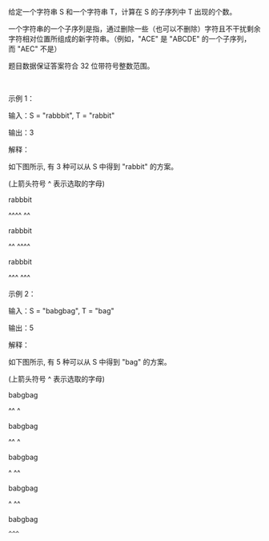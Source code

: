 给定一个字符串 S 和一个字符串 T，计算在 S 的子序列中 T 出现的个数。

一个字符串的一个子序列是指，通过删除一些（也可以不删除）字符且不干扰剩余字符相对位置所组成的新字符串。（例如，"ACE" 是 "ABCDE" 的一个子序列，而 "AEC" 不是）

题目数据保证答案符合 32 位带符号整数范围。

 

示例 1：

输入：S = "rabbbit", T = "rabbit"

输出：3

解释：

如下图所示, 有 3 种可以从 S 中得到 "rabbit" 的方案。

(上箭头符号 ^ 表示选取的字母)

rabbbit

^^^^ ^^

rabbbit

^^ ^^^^

rabbbit

^^^ ^^^

示例 2：

输入：S = "babgbag", T = "bag"

输出：5

解释：

如下图所示, 有 5 种可以从 S 中得到 "bag" 的方案。 

(上箭头符号 ^ 表示选取的字母)

babgbag

^^ ^

babgbag

^^    ^

babgbag

^    ^^

babgbag

  ^  ^^
  
babgbag

    ^^^
